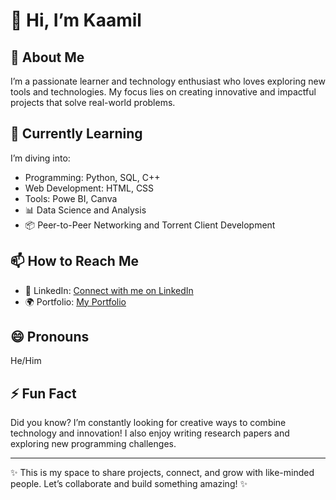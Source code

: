 # 👋 Hi, I’m Kaamil

## 👀 About Me  
I’m a passionate learner and technology enthusiast who loves exploring new tools and technologies. My focus lies on creating innovative and impactful projects that solve real-world problems.  

## 🌱 Currently Learning  
I’m diving into:  
- Programming: Python, SQL, C++  
- Web Development: HTML, CSS  
- Tools: Powe BI, Canva  
- 📊 Data Science and Analysis  
- 📦 Peer-to-Peer Networking and Torrent Client Development  

 
## 📫 How to Reach Me   
- 💼 LinkedIn: [Connect with me on LinkedIn](https://www.linkedin.com/in/kaamil-savla-694ab8225/)  
- 🌍 Portfolio: [My Portfolio](https://kaamil-s.github.io/Portfolio_Kaamil/)  

## 😄 Pronouns  
He/Him  

## ⚡ Fun Fact  
Did you know? I’m constantly looking for creative ways to combine technology and innovation! I also enjoy writing research papers and exploring new programming challenges.  

---  
✨ This is my space to share projects, connect, and grow with like-minded people. Let’s collaborate and build something amazing! ✨  
